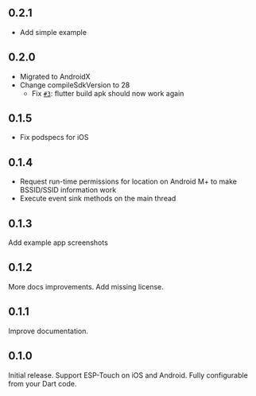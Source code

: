 ## 0.2.1

* Add simple example

## 0.2.0

* Migrated to AndroidX
* Change compileSdkVersion to 28
    * Fix [`#3`](https://github.com/smaho-engineering/esptouch_flutter/issues/3): flutter build apk should now work again


## 0.1.5

* Fix podspecs for iOS

## 0.1.4

* Request run-time permissions for location on Android M+ to make BSSID/SSID information work
* Execute event sink methods on the main thread

## 0.1.3

Add example app screenshots

## 0.1.2

More docs improvements. Add missing license.

## 0.1.1

Improve documentation.

## 0.1.0

Initial release. Support ESP-Touch on iOS and Android. Fully configurable from your Dart code.
